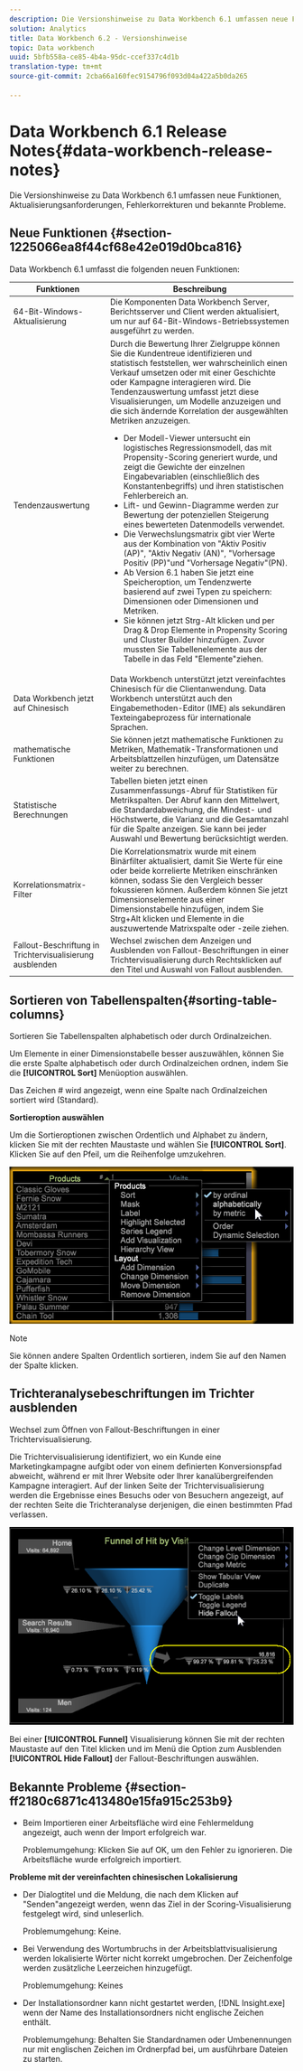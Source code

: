 ```yaml
---
description: Die Versionshinweise zu Data Workbench 6.1 umfassen neue Funktionen, Aktualisierungsanforderungen, Fehlerkorrekturen und bekannte Probleme.
solution: Analytics
title: Data Workbench 6.2 - Versionshinweise
topic: Data workbench
uuid: 5bfb558a-ce85-4b4a-95dc-ccef337c4d1b
translation-type: tm+mt
source-git-commit: 2cba66a160fec9154796f093d04a422a5b0da265

---
```



# Data Workbench 6.1 Release Notes{#data-workbench-release-notes}

Die Versionshinweise zu Data Workbench 6.1 umfassen neue Funktionen, Aktualisierungsanforderungen, Fehlerkorrekturen und bekannte Probleme.

## Neue Funktionen {#section-1225066ea8f44cf68e42e019d0bca816}

Data Workbench 6.1 umfasst die folgenden neuen Funktionen:

| Funktionen  | Beschreibung |
|--- |--- |
| 64-Bit-Windows-Aktualisierung | Die Komponenten Data Workbench Server, Berichtsserver und Client werden aktualisiert, um nur auf 64-Bit-Windows-Betriebssystemen ausgeführt zu werden. |
| Tendenzauswertung | Durch die Bewertung Ihrer Zielgruppe können Sie die Kundentreue identifizieren und statistisch feststellen, wer wahrscheinlich einen Verkauf umsetzen oder mit einer Geschichte oder Kampagne interagieren wird. Die Tendenzauswertung umfasst jetzt diese Visualisierungen, um Modelle anzuzeigen und die sich ändernde Korrelation der ausgewählten Metriken anzuzeigen.<ul><li>Der Modell-Viewer untersucht ein logistisches Regressionsmodell, das mit Propensity-Scoring generiert wurde, und zeigt die Gewichte der einzelnen Eingabevariablen (einschließlich des Konstantenbegriffs) und ihren statistischen Fehlerbereich an. </li><li>Lift- und Gewinn-Diagramme werden zur Bewertung der potenziellen Steigerung eines bewerteten Datenmodells verwendet.</li><li>Die Verwechslungsmatrix gibt vier Werte aus der Kombination von &quot;Aktiv Positiv (AP)&quot;, &quot;Aktiv Negativ (AN)&quot;, &quot;Vorhersage Positiv (PP)&quot;und &quot;Vorhersage Negativ&quot;(PN).</li> <li>Ab Version 6.1 haben Sie jetzt eine Speicheroption, um Tendenzwerte basierend auf zwei Typen zu speichern: Dimensionen oder Dimensionen und Metriken.</li><li>Sie können jetzt Strg-Alt klicken und per Drag &amp; Drop Elemente in Propensity Scoring und Cluster Builder hinzufügen. Zuvor mussten Sie Tabellenelemente aus der Tabelle in das Feld &quot;Elemente&quot;ziehen.</li></ul> |
| Data Workbench jetzt auf Chinesisch | Data Workbench unterstützt jetzt vereinfachtes Chinesisch für die Clientanwendung. Data Workbench unterstützt auch den Eingabemethoden-Editor (IME) als sekundären Texteingabeprozess für internationale Sprachen. |
| mathematische Funktionen | Sie können jetzt mathematische Funktionen zu Metriken, Mathematik-Transformationen und Arbeitsblattzellen hinzufügen, um Datensätze weiter zu berechnen. |
| Statistische Berechnungen | Tabellen bieten jetzt einen Zusammenfassungs-Abruf für Statistiken für Metrikspalten. Der Abruf kann den Mittelwert, die Standardabweichung, die Mindest- und Höchstwerte, die Varianz und die Gesamtanzahl für die Spalte anzeigen. Sie kann bei jeder Auswahl und Bewertung berücksichtigt werden. |
| Korrelationsmatrix-Filter | Die Korrelationsmatrix wurde mit einem Binärfilter aktualisiert, damit Sie Werte für eine oder beide korrelierte Metriken einschränken können, sodass Sie den Vergleich besser fokussieren können. Außerdem können Sie jetzt Dimensionselemente aus einer Dimensionstabelle hinzufügen, indem Sie Strg+Alt klicken und Elemente in die auszuwertende Matrixspalte oder -zeile ziehen. |
| Fallout-Beschriftung in Trichtervisualisierung ausblenden | Wechsel zwischen dem Anzeigen und Ausblenden von Fallout-Beschriftungen in einer Trichtervisualisierung durch Rechtsklicken auf den Titel und Auswahl von Fallout ausblenden. |

## Sortieren von Tabellenspalten{#sorting-table-columns}

Sortieren Sie Tabellenspalten alphabetisch oder durch Ordinalzeichen.

Um Elemente in einer Dimensionstabelle besser auszuwählen, können Sie die erste Spalte alphabetisch oder durch Ordinalzeichen ordnen, indem Sie die **[!UICONTROL Sort]** Menüoption auswählen.

Das Zeichen # wird angezeigt, wenn eine Spalte nach Ordinalzeichen sortiert wird (Standard).

**Sortieroption auswählen**

Um die Sortieroptionen zwischen Ordentlich und Alphabet zu ändern, klicken Sie mit der rechten Maustaste und wählen Sie **[!UICONTROL Sort]**. Klicken Sie auf den Pfeil, um die Reihenfolge umzukehren.

![](assets/sort_table_alpha.png)

>[!NOTE]
>
>Sie können andere Spalten Ordentlich sortieren, indem Sie auf den Namen der Spalte klicken.

## Trichteranalysebeschriftungen im Trichter ausblenden

Wechsel zum Öffnen von Fallout-Beschriftungen in einer Trichtervisualisierung.

Die Trichtervisualisierung identifiziert, wo ein Kunde eine Marketingkampagne aufgibt oder von einem definierten Konversionspfad abweicht, während er mit Ihrer Website oder Ihrer kanalübergreifenden Kampagne interagiert. Auf der linken Seite der Trichtervisualisierung werden die Ergebnisse eines Besuchs oder von Besuchern angezeigt, auf der rechten Seite die Trichteranalyse derjenigen, die einen bestimmten Pfad verlassen.

![](assets/c_funnel_hide_fallout.png)

Bei einer **[!UICONTROL Funnel]** Visualisierung können Sie mit der rechten Maustaste auf den Titel klicken und im Menü die Option zum Ausblenden **[!UICONTROL Hide Fallout]** der Fallout-Beschriftungen auswählen.

## Bekannte Probleme {#section-ff2180c6871c413480e15fa915c253b9}

* Beim Importieren einer Arbeitsfläche wird eine Fehlermeldung angezeigt, auch wenn der Import erfolgreich war.

   Problemumgehung: Klicken Sie auf OK, um den Fehler zu ignorieren. Die Arbeitsfläche wurde erfolgreich importiert.

**Probleme mit der vereinfachten chinesischen Lokalisierung**

* Der Dialogtitel und die Meldung, die nach dem Klicken auf &quot;Senden&quot;angezeigt werden, wenn das Ziel in der Scoring-Visualisierung festgelegt wird, sind unleserlich.

   Problemumgehung: Keine.
* Bei Verwendung des Wortumbruchs in der Arbeitsblattvisualisierung werden lokalisierte Wörter nicht korrekt umgebrochen. Der Zeichenfolge werden zusätzliche Leerzeichen hinzugefügt.

   Problemumgehung: Keines
* Der Installationsordner kann nicht gestartet werden, [!DNL Insight.exe] wenn der Name des Installationsordners nicht englische Zeichen enthält.

   Problemumgehung: Behalten Sie Standardnamen oder Umbenennungen nur mit englischen Zeichen im Ordnerpfad bei, um ausführbare Dateien zu starten.
